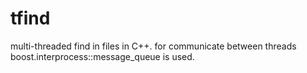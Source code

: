 tfind
=====

multi-threaded find in files in C++.
for communicate between threads boost.interprocess::message_queue is used.
